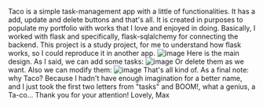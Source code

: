 Taco is a simple task-management app with a little of functionalities. It has a add, update and delete buttons and that's all. It is created in purposes to populate my portfolio with works that I love and enjoyed in doing.
Basically, I worked with flask and specifically, flask-sqlalchemy for connecting the backend. This project is a study project, for me to understand how flask works, so I could reproduce it in another app.
![image](https://user-images.githubusercontent.com/77546227/213823288-0dddfdff-9361-4173-972f-b3fe7a3c1e5c.png)
Here is the main design.
As I said, we can add some tasks:
![image](https://user-images.githubusercontent.com/77546227/213823351-a9c7311e-0846-4f53-a96f-cbdb5373f295.png)
Or delete them as we want.
Also we can modify them:
![image](https://user-images.githubusercontent.com/77546227/213823546-a7150e37-0f76-4193-afed-1c40f614bd80.png)
That's all kind of. 
As a final note: why Taco? Because I hadn't have enough imagination for a better name, and I just took the first two letters from "tasks" and BOOM!, what a genius, a Ta-co...
Thank you for your attention!
Lovely, Max
